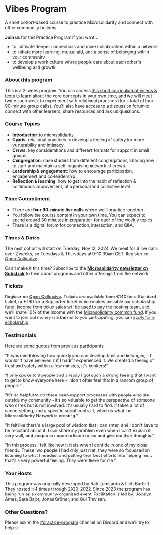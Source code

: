 # Vibes Program

A short cohort-based course to practice Microsolidarity and connect with other community builders.

**Join us** for this Practice Program if you want...

- to cultivate deeper connections and more collaboration within a network
- to initiate more learning, mutual aid, and a sense of belonging within your community
- to develop a work culture where people care about each other's wellbeing and growth

### About this program

This is a 2-week program. You can access [this short curriculum of videos & texts](course-content/) to learn about the core concepts in your own time, and we will meet twice each week to experiment with relational practices (for a total of four 90-minute group calls). You'll also have access to a discussion forum to connect with other learners, share resources and ask us questions.

### Course Topics

- **Introduction** to microsolidarity
- **Dyads**: relational practices to develop a feeling of safety for more vulnerability and intimacy.
- **Crews**: key considerations and different formats for support in small groups.
- **Congregation**: case studies from different congregations, sharing how to start and maintain a self-organising network of crews.
- **Leadership & engagement**: how to encourage participation, engagement and co-leadership.
- **Reflection & learning**: how to get into the habit of reflection & continuous improvement, at a personal and collective level

### Time Commitment

- ​There are **four 90-minute live calls** where we’ll practice together
- You follow the course content in your own time. You can expect to spend around 30 minutes in preparation for each of the weekly topics.
- There is a digital forum for connection, interaction, and Q\&A.

### Times & Dates

The next cohort will start on Tuesday, Nov 12, 2024. We meet for 4 live calls over 2 weeks, on Tuesdays & Thursdays at 9-10.30am CET. Register on [Open Collective](https://opencollective.com/microsolidarity/events/microsolidarity-vibes-program-fall-2024-68e87597).

Can't make it this time? Subscribe to the [**Microsolidarity newsletter on Substack**](https://microsolidarity.substack.com/) to hear about programs and other offerings from the network.

### Tickets

Register on [Open Collective](https://opencollective.com/microsolidarity/events/microsolidarity-vibes-program-fall-2024-68e87597). Tickets are available from €140 for a Standard ticket, or €190 for a Supporter ticket which makes possible our scholarship fund. Income from ticket sales will be used to pay the hosting team, and we'll share 10% of the income with the [Microsolidarity common fund](../../participate/contributing-money.md). If you want to join but money is a barrier to you participating, you can [apply for a scholarship](https://forms.gle/636P4sYKuHEWRAGG8).

### Testimonials

Here are some quotes from previous participants

"It was mindblowing how quickly you can develop trust and belonging - I wouldn't have believed it if I hadn't experienced it. We created a feeling of trust and safety within a few minutes, it's bonkers!"

"I only spoke to 3 people and already I got such a strong feeling that I want to get to know everyone here - I don't often feel that in a random group of people."

"It’s so helpful to do these peer-support processes with people who are outside my community - it’s so valuable to get the perspective of someone who cares but is not involved. It's usually hard to find. it takes a lot of scene-setting, and a specific social contract, which is what the Microsolidarity Network is creating."

"It felt like there's a large pool of wisdom that I can enter, and I don't have to be reluctant about it. I can share my problem even when I can't explain it very well, and people are open to listen to me and give me their thoughts."

"In this process I felt like how it feels when I confide in one of my close friends. These two people I had only just met, they were so focussed on listening to what I needed, and putting their best efforts into helping me... that's a very powerful feeling. They were there for me."

### **Your Hosts**

This program was originally developed by Nati Lombardo & Rich Bartlett. They hosted it 4 times through 2020-2022. Since 2023 the program has being run as a community-organised event. Facilitation is led by: Jocelyn Ames, Sara Bajor, Jonas Gröner, and Gui Trevisan.

### Other Questions?

Please ask in the [#practice-program](https://discord.gg/u9dfEkcpmY) channel on Discord and we'll try to help :)
